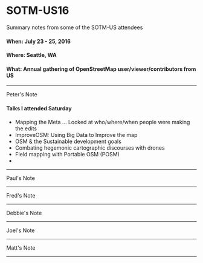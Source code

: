 # SOTM-US16

Summary notes from some of the SOTM-US attendees

#### When: July 23 - 25, 2016
#### Where: Seattle, WA
#### What: Annual gathering of OpenStreetMap user/viewer/contributors from US

---
Peter's Note
#### Talks I attended Saturday
- Mapping the Meta
... Looked at who/where/when people were making the edits
- ImproveOSM: Using Big Data to Improve the map
- OSM & the Sustainable development goals
- Combating hegemonic cartographic discourses with drones
- Field mapping with Portable OSM (POSM)
- 



---
Paul's Note

---
Fred's Note

---
Debbie's Note

---
Joel's Note

---
Matt's Note

---
